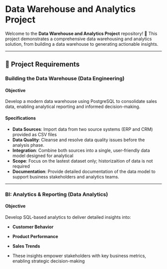 # Data Warehouse and Analytics Project

Welcome to the **Data Warehouse and Analytics Project** repository! 🚀
This project demonstrates a comprehensive data warehousing and analytics solution, from building a data warehouse to generating actionable insights.

--- 

## 🚀 Project Requirements

### Building the Data Warehouse (Data Engineering)

#### Objective 
Develop a modern data warehouse using PostgreSQL to consolidate sales data, enabling analytical reporting and informed decision-making. 

#### Specifications
- **Data Sources**: Import data from two source systems (ERP and CRM) provided as CSV files
- **Data Quality**: Cleanse and resolve data quality issues before the analysis phase.
- **Integration**: Combine both sources into a single, user-friendly data model designed for analytical
- **Scope**: Focus on the lastest dataset only; historizaition of data is not required
- **Documentation**: Provide detailed documentation of the data model to support business stakeholders and analytics teams.
---

### BI: Analytics & Reporting (Data Analytics)

#### Objective 
Develop SQL-based analytics to deliver detailed insights into:
- **Customer Behavior**
- **Product Performance**
- **Sales Trends**

- These insights empower stakeholders with key business metrics, enabling strategic decision-making
  
